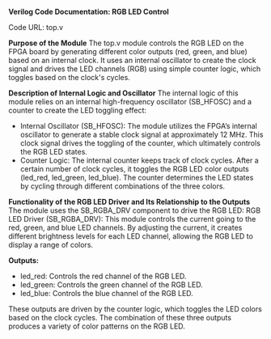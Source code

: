 **Verilog Code Documentation: RGB LED Control**

Code URL: top.v

**Purpose of the Module**
The top.v module controls the RGB LED on the FPGA board by generating different color outputs (red, green, and blue) based on an internal clock. It uses an internal oscillator to create the clock signal and drives the LED channels (RGB) using simple counter logic, which toggles based on the clock's cycles.

**Description of Internal Logic and Oscillator**
The internal logic of this module relies on an internal high-frequency oscillator (SB_HFOSC) and a counter to create the LED toggling effect:
- Internal Oscillator (SB_HFOSC): The module utilizes the FPGA’s internal oscillator to generate a stable clock signal at approximately 12 MHz. This clock signal drives the toggling of the counter, which ultimately controls the RGB LED states.
- Counter Logic: The internal counter keeps track of clock cycles. After a certain number of clock cycles, it toggles the RGB LED color outputs (led_red, led_green, led_blue). The counter determines the LED states by cycling through different combinations of the three colors.

**Functionality of the RGB LED Driver and Its Relationship to the Outputs**
The module uses the SB_RGBA_DRV component to drive the RGB LED:
RGB LED Driver (SB_RGBA_DRV): This module controls the current going to the red, green, and blue LED channels. By adjusting the current, it creates different brightness levels for each LED channel, allowing the RGB LED to display a range of colors.

**Outputs:**
- led_red: Controls the red channel of the RGB LED.
- led_green: Controls the green channel of the RGB LED.
- led_blue: Controls the blue channel of the RGB LED.

These outputs are driven by the counter logic, which toggles the LED colors based on the clock cycles. The combination of these three outputs produces a variety of color patterns on the RGB LED.

